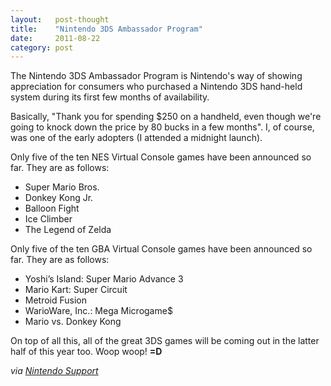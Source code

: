 ```yaml
---
layout:   post-thought
title:    "Nintendo 3DS Ambassador Program"
date:     2011-08-22
category: post
---
```


The Nintendo 3DS Ambassador Program is Nintendo's way of showing appreciation for consumers who purchased a Nintendo 3DS hand-held system during its first few months of availability.

Basically, "Thank you for spending $250 on a handheld, even though we're going to knock down the price by 80 bucks in a few months". I, of course, was one of the early adopters (I attended a midnight launch).

Only five of the ten NES Virtual Console games have been announced so far. They are as follows:

* Super Mario Bros.
* Donkey Kong Jr.
* Balloon Fight
* Ice Climber
* The Legend of Zelda

Only five of the ten GBA Virtual Console games have been announced so far. They are as follows:

* Yoshi’s Island: Super Mario Advance 3
* Mario Kart: Super Circuit
* Metroid Fusion
* WarioWare, Inc.: Mega Microgame$
* Mario vs. Donkey Kong

On top of all this, all of the great 3DS games will be coming out in the latter half of this year too. Woop woop! **=D**

*via [Nintendo Support](http://www.nintendo.com/consumer/systems/3ds/en_na/3dsambassador.jsp)*